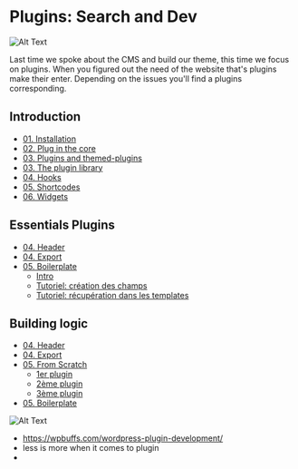 # Plugins: Search and Dev

![Alt Text](https://www.making-digital.fr/wp-content/uploads/2018/11/logo-wordPress.png)

Last time we spoke about the CMS and build our theme, this time we focus on plugins. When you figured out the need of the website that's plugins make their enter. Depending on the issues you'll find a plugins corresponding.

## Introduction

- [01. Installation](content/01.InstallationBases.md)
- [02. Plug in the core](content/02.structurefichiers.md)
- [03. Plugins and themed-plugins](content/01.hierarchy.md)
- [03. The plugin library](content/01.hierarchy.md)
- [04. Hooks](content/02.Functions.md)
- [05. Shortcodes](content/03.codex.md)
- [06. Widgets](content/04.functionsutiles.md)

## Essentials Plugins

- [04. Header](ACF/)
- [04. Export](ACF/)
- [05. Boilerplate](ACF/)
	- [Intro](ACF/)
	- [Tutoriel: création des champs](ACF/tutoriel1.md)
	- [Tutoriel: récupération dans les templates](ACF/tutoriel2.md)

## Building logic

- [04. Header](ACF/)
- [04. Export](ACF/)
- [05. From Scratch](ACF/)
	- [1er plugin](ACF/)
	- [2ème plugin](ACF/tutoriel1.md)
	- [3ème plugin](ACF/tutoriel2.md)
- [05. Boilerplate](ACF/)

![Alt Text](https://c.tenor.com/enoxxJtm0yMAAAAC/neo-plugging-to-matrix.gif)

- https://wpbuffs.com/wordpress-plugin-development/
- less is more when it comes to plugin
- 

